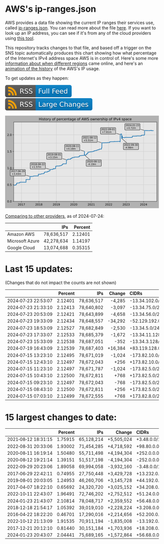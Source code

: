 # AWS's ip-ranges.json

AWS provides a data file showing the current IP ranges their
services use, called [ip-ranges.json](https://ip-ranges.amazonaws.com/ip-ranges.json).
You can read more about the file [here](https://docs.aws.amazon.com/general/latest/gr/aws-ip-ranges.html).
If you want to look up an IP address, you can see if it's from any of the cloud providers using [this tool](https://cloud-ips.s3-us-west-2.amazonaws.com/index.html).

This repository tracks changes to that file, and based off a trigger on the SNS 
topic automatically produces this chart showing how what percentage of the 
Internet's IPv4 address space AWS is in control of.  Here's some 
more [information about when different regions](announces.md) came 
online, and here's an [animation of the history](https://youtu.be/Su25yl7eol8) 
of the AWS's IP usage.

To get updates as they happen:

[![RSS Icon (Full Feed)](images/rss_badge.svg)](https://raw.githubusercontent.com/seligman/aws-ip-ranges/master/rss.xml)
[![RSS Icon (Large Changes)](images/rss_badge_partial.svg)](https://raw.githubusercontent.com/seligman/aws-ip-ranges/master/rss_big_changes.xml)

![History of AWS](history_count.svg)

[Comparing to other providers](https://github.com/seligman/cloud_sizes), as of 2024-07-24:

| | IPs | Percent |
| --- | ---: | ---: |
| Amazon AWS | 78,636,517 | 2.12401 |
| Microsoft Azure | 42,278,634 | 1.14197 |
| Google Cloud | 13,074,688 | 0.35315 |


# Last 15 updates:

(Changes that do not impact the counts are not shown)

| | Percent | IPs | Change | CIDRs |
| :--- | ---: | ---: | ---: | :--- |
| 2024&#8209;07&#8209;23&nbsp;22:53:07 | 2.12401 | 78,636,517 | -4,285 | -13.34.102.0/24,&nbsp;-13.34.105.0/24,&nbsp;-13.34.119.0/24,&nbsp;... |
| 2024&#8209;07&#8209;23&nbsp;21:33:10 | 2.12413 | 78,640,802 | -3,097 | -13.34.75.0/24,&nbsp;-13.34.76.0/24,&nbsp;-13.34.82.0/24,&nbsp;... |
| 2024&#8209;07&#8209;23&nbsp;20:53:09 | 2.12421 | 78,643,899 | -4,658 | -13.34.56.0/23,&nbsp;-13.34.49.0/24,&nbsp;-13.34.60.0/24,&nbsp;... |
| 2024&#8209;07&#8209;23&nbsp;19:33:09 | 2.12434 | 78,648,557 | -34,292 | -52.129.192.0/18,&nbsp;-52.129.160.0/19,&nbsp;-52.129.144.0/20,&nbsp;... |
| 2024&#8209;07&#8209;23&nbsp;18:53:09 | 2.12527 | 78,682,849 | -2,530 | -13.34.5.0/24,&nbsp;-13.34.6.0/25,&nbsp;-13.34.71.0/25,&nbsp;... |
| 2024&#8209;07&#8209;23&nbsp;17:33:07 | 2.12533 | 78,685,379 | -1,672 | -13.34.11.128/25,&nbsp;-13.34.43.0/25,&nbsp;-13.34.7.0/26,&nbsp;... |
| 2024&#8209;07&#8209;23&nbsp;15:33:09 | 2.12538 | 78,687,051 | -352 | -13.34.3.128/25,&nbsp;-13.34.6.192/26,&nbsp;-13.34.34.64/26,&nbsp;... |
| 2024&#8209;07&#8209;19&nbsp;16:43:09 | 2.12539 | 78,687,403 | +16,384 | +83.119.128.0/18 |
| 2024&#8209;07&#8209;15&nbsp;13:23:10 | 2.12495 | 78,671,019 | -1,024 | -173.82.10.0/24,&nbsp;-173.82.15.0/24,&nbsp;-173.82.16.0/24,&nbsp;... |
| 2024&#8209;07&#8209;15&nbsp;12:43:10 | 2.12497 | 78,672,043 | +256 | +173.82.10.0/24 |
| 2024&#8209;07&#8209;15&nbsp;11:23:10 | 2.12497 | 78,671,787 | -1,024 | -173.82.5.0/24,&nbsp;-173.82.7.0/24,&nbsp;-173.82.9.0/24,&nbsp;... |
| 2024&#8209;07&#8209;15&nbsp;10:43:10 | 2.12500 | 78,672,811 | +768 | +173.82.5.0/24,&nbsp;+173.82.7.0/24,&nbsp;+173.82.9.0/24 |
| 2024&#8209;07&#8209;15&nbsp;09:23:10 | 2.12497 | 78,672,043 | -768 | -173.82.5.0/24,&nbsp;-173.82.7.0/24,&nbsp;-173.82.9.0/24 |
| 2024&#8209;07&#8209;15&nbsp;08:43:10 | 2.12500 | 78,672,811 | +256 | +173.82.5.0/24,&nbsp;+173.82.7.0/24,&nbsp;+173.82.15.0/24,&nbsp;... |
| 2024&#8209;07&#8209;15&nbsp;07:03:10 | 2.12499 | 78,672,555 | +768 | +173.82.8.0/22,&nbsp;+173.82.13.0/24,&nbsp;-173.82.15.0/24,&nbsp;... |


# 15 largest changes to date:

| | Percent | IPs | Change | CIDRs |
| :--- | ---: | ---: | ---: | :--- |
| 2021&#8209;08&#8209;12&nbsp;18:31:15 | 1.75915 | 65,128,214 | +5,505,024 | +3.48.0.0/12,&nbsp;+35.96.0.0/12,&nbsp;+3.152.0.0/13,&nbsp;... |
| 2022&#8209;08&#8209;31&nbsp;20:33:06 | 1.93002 | 71,454,285 | +4,718,592 | +98.80.0.0/12,&nbsp;+184.32.0.0/12,&nbsp;+13.184.0.0/13,&nbsp;... |
| 2020&#8209;08&#8209;11&nbsp;16:19:14 | 1.50480 | 55,711,498 | +4,194,304 | +252.0.0.0/10 |
| 2020&#8209;08&#8209;12&nbsp;19:21:14 | 1.39151 | 51,517,198 | -4,194,304 | -252.0.0.0/10 |
| 2022&#8209;09&#8209;29&nbsp;20:23:06 | 1.89058 | 69,994,058 | -3,932,160 | -3.48.0.0/12,&nbsp;-35.96.0.0/12,&nbsp;-3.240.0.0/13,&nbsp;... |
| 2017&#8209;06&#8209;29&nbsp;22:42:11 | 0.74955 | 27,750,448 | +3,429,728 | +13.232.0.0/13,&nbsp;+34.240.0.0/13,&nbsp;+35.168.0.0/13,&nbsp;... |
| 2019&#8209;08&#8209;01&nbsp;20:03:05 | 1.24953 | 46,260,706 | +3,145,728 | +44.192.0.0/10,&nbsp;-3.192.0.0/12 |
| 2017&#8209;04&#8209;07&nbsp;18:22:10 | 0.65692 | 24,320,720 | +3,025,152 | +34.208.0.0/12,&nbsp;+34.224.0.0/12,&nbsp;+13.58.0.0/15,&nbsp;... |
| 2022&#8209;10&#8209;11&nbsp;22:43:07 | 1.96491 | 72,746,202 | +2,752,512 | +51.24.0.0/13,&nbsp;+57.104.0.0/13,&nbsp;+51.20.0.0/14,&nbsp;... |
| 2024&#8209;01&#8209;23&nbsp;21:43:07 | 2.10814 | 78,048,717 | +2,359,552 | +56.48.0.0/13,&nbsp;+16.28.0.0/14,&nbsp;+16.64.0.0/14,&nbsp;... |
| 2018&#8209;12&#8209;18&nbsp;21:54:17 | 1.05392 | 39,019,010 | +2,228,224 | +3.208.0.0/12,&nbsp;+3.224.0.0/12,&nbsp;+13.48.0.0/15 |
| 2016&#8209;04&#8209;22&nbsp;18:22:20 | 0.46701 | 17,290,016 | +2,214,656 | +52.200.0.0/13,&nbsp;+52.208.0.0/13,&nbsp;+52.36.0.0/14,&nbsp;... |
| 2022&#8209;10&#8209;12&nbsp;21:13:09 | 1.91535 | 70,911,194 | -1,835,008 | -13.192.0.0/13,&nbsp;-16.28.0.0/14,&nbsp;-40.172.0.0/14,&nbsp;... |
| 2017&#8209;12&#8209;21&nbsp;20:12:10 | 0.81440 | 30,151,184 | +1,703,936 | +18.208.0.0/13,&nbsp;+18.204.0.0/14,&nbsp;+18.224.0.0/14,&nbsp;... |
| 2024&#8209;01&#8209;23&nbsp;20:43:07 | 2.04441 | 75,689,165 | +1,572,864 | +56.68.0.0/14,&nbsp;+56.128.0.0/14,&nbsp;+56.136.0.0/14,&nbsp;... |
